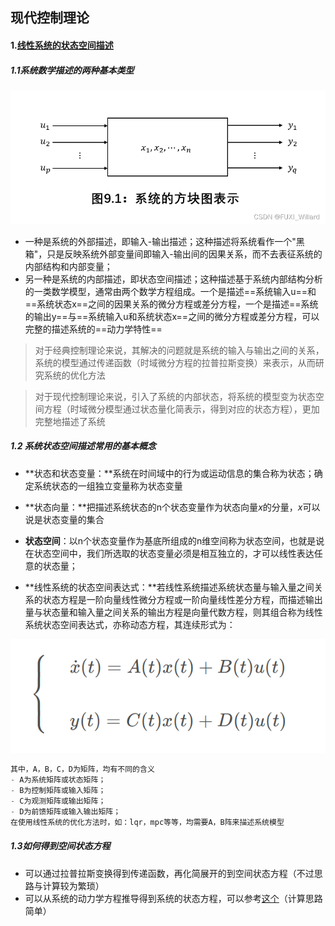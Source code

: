 ## 现代控制理论

#### 1.[线性系统的状态空间描述](https://blog.csdn.net/qq_39032096/article/details/109609898)

##### 1.1系统数学描述的两种基本类型

![](../images/system-block.png)

- 一种是系统的外部描述，即输入-输出描述；这种描述将系统看作一个"黑箱"，只是反映系统外部变量间即输入-输出间的因果关系，而不去表征系统的内部结构和内部变量；
- 另一种是系统的内部描述，即状态空间描述；这种描述基于系统内部结构分析的一类数学模型，通常由两个数学方程组成。一个是描述==系统输入u==和==系统状态x==之间的因果关系的微分方程或差分方程，一个是描述==系统的输出y==与==系统输入u和系统状态x==之间的微分方程或差分方程，可以完整的描述系统的==动力学特性==

> 对于经典控制理论来说，其解决的问题就是系统的输入与输出之间的关系，系统的模型通过传递函数（时域微分方程的拉普拉斯变换）来表示，从而研究系统的优化方法

> 对于现代控制理论来说，引入了系统的内部状态，将系统的模型变为状态空间方程（时域微分模型通过状态量化简表示，得到对应的状态方程），更加完整地描述了系统



##### 1.2 系统状态空间描述常用的基本概念

- **状态和状态变量：**系统在时间域中的行为或运动信息的集合称为状态；确定系统状态的一组独立变量称为状态变量
- **状态向量：**把描述系统状态的n个状态变量作为状态向量*x*的分量，*x*可以说是状态变量的集合
- **状态空间**：以n个状态变量作为基底所组成的n维空间称为状态空间，也就是说在状态空间中，我们所选取的状态变量必须是相互独立的，才可以线性表达任意的状态量；

- **线性系统的状态空间表达式：**若线性系统描述系统状态量与输入量之间关系的状态方程是一阶向量线性微分方程或一阶向量线性差分方程，而描述输出量与状态量和输入量之间关系的输出方程是向量代数方程，则其组合称为线性系统状态空间表达式，亦称动态方程，其连续形式为：

![](../images/linear-system.png)

```c
其中，A，B，C，D为矩阵，均有不同的含义
- A为系统矩阵或状态矩阵；
- B为控制矩阵或输入矩阵；
- C为观测矩阵或输出矩阵；
- D为前馈矩阵或输入输出矩阵；
在使用线性系统的优化方法时，如：lqr，mpc等等，均需要A，B阵来描述系统模型
```



##### 1.3如何得到空间状态方程

- 可以通过拉普拉斯变换得到传递函数，再化简展开的到空间状态方程（不过思路与计算较为繁琐）
- 可以从系统的动力学方程推导得到系统的状态方程，可以参考[这个](https://blog.csdn.net/qq_39032096/article/details/109609898)（计算思路简单）

